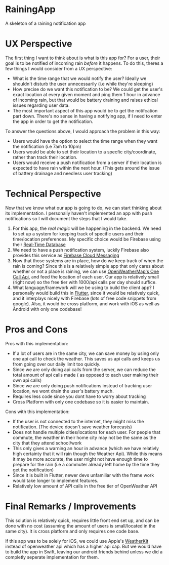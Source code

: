 # RainingApp
A skeleton of a raining notification app

# UX Perspective
The first thing I want to think about is what is this app for? For a user, their goal is to be notified of incoming rain *before* it happens. To do this, theres a few things I would consider from a UX perspective:
- What is the time range that we would notify the user? Ideally we shouldn't disturb the user unnecessarily (i.e while they're sleeping)
- How precise do we want this notification to be? We could get the user's exact location at every given moment and ping them 1 hour in advance of incoming rain, but that would be battery draining and raises ethical issues regarding user data.
- The most important aspect of this app would be to get the notifcation part down. There's no sense in having a notifying app, if I need to enter the app in order to get the notification.

To answer the questions above, I would approach the problem in this way:
- Users would have the option to select the time range when they want the notification (i.e 7am to 10pm)
- Users would be able to set their location to a specfic city/coordinate, rather than track their location.
- Users would receive a push notification from a server if their location is expected to have rain within the next hour. (This gets around the issue of battery drainage and needless user tracking)

# Technical Perspective
Now that we know what our app is going to do, we can start thinking about its implementation. I personally haven't implemented an app with push notifications so I will document the steps that I would take.

1. For this app, the *real magic* will be happening in the backend. We need to set up a system for keeping track of specific users and their time/location preferences. My specific choice would be Firebase using their [Real-Time Database](https://firebase.google.com/docs/database)
2. We need to have a push notification system, luckily Firebase also provides this service as [Firebase Cloud Messaging](https://firebase.google.com/docs/cloud-messaging)
3. Now that those systems are in place, how do we keep track of when the rain is coming? Since this is a relatively simple app that only cares about whether or not a place is raining, we can use [OpenWeatherMap's One Call Api](https://openweathermap.org/api), and feed the location of each user. Our app is relatively small (right now) so the free tier with 1000/api calls per day should suffice.
4. What language/framework will we be using to build the client app? I personally would build this in [Flutter](https://flutter.dev), since it would be relatively quick, and it interplays nicely with Firebase (lots of free code snippets from google). Also, it would be cross platform, and work with iOS as well as Android with only one codebase!

# Pros and Cons
Pros with this implementation:
- If a lot of users are in the same city, we can save money by using only one api call to check the weather. This saves us api calls and keeps us from going over our daily limit too quickly.
- Since we are only doing api calls from the server, we can reduce the total amount of api calls made ( as opposed to each user making their own api calls)
- Since we are only doing push notifications instead of tracking user location, we wont drain the user's battery much.
- Requires less code since you dont have to worry about tracking
- Cross Platform with only one codebase so it is easier to maintain.

Cons with this implementation:
- If the user is not connected to the internet, they might miss the notification. (The device doesn't save weather forecasts)
- Does not handle multiple cities/locations for each user. For people that commute, the weather in their home city may not be the same as the city that they attend school/work
- This only gives a warning an hour in advance (which we have relativly high certainty that it will rain though the Weather Api). While this means it may be more accurate, the user might not have enough time to prepare for the rain (i.e a commuter already left home by the time they get the notification)
- Since it is built in Flutter, newer devs unfamiliar with the frame work would take longer to implement features.
- Relatively low amount of API calls in the free tier of OpenWeather API

# Final Remarks / Improvements
This solution is relatively quick, requires little front end set up, and can be done with no cost (assuming the amount of users is small/located in the same city). It is cross platform and only requires one code base.

If this app was to be solely for iOS, we could use Apple's [WeatherKit](https://developer.apple.com/weatherkit/) instead of openweather api which has a higher api cap. But we would have to build the app in Swift, leaving our android friends behind unless we did a completly seperate implementation for them.


